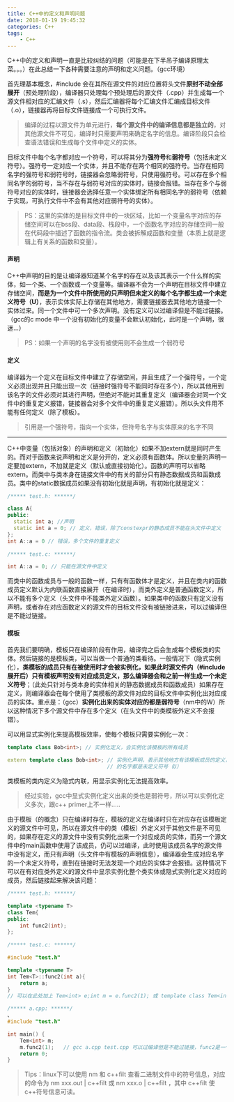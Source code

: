```yaml
---
title: C++中的定义和声明问题
date: 2018-01-19 19:45:32
categories: C++
tags: 
	- C++
---
```


C++中的定义和声明一直是比较纠结的问题（可能是在下半吊子编译原理太菜。。。）在此总结一下各种需要注意的声明和定义问题。（gcc环境）

首先理基本概念，#include 会在其所在源文件的对应位置将头文件**原封不动全部展开**（预处理阶段），编译器只处理每个预处理后的源文件（.cpp）并生成每一个源文件相对应的汇编文件（.s），然后汇编器将每个汇编文件汇编成目标文件（.o），链接器再将目标文件链接成一个可执行文件。

> 编译的过程以源文件为单元进行，**每个源文件中的编译信息都是独立的**，对其他源文件不可见，编译时只需要声明来确定名字的信息。编译阶段只会检查语法错误和生成每个文件中定义的实体。

目标文件中每个名字都对应一个符号，可以将其分为**强符号**和**弱符号**（包括未定义符号）。强符号一定对应一个实体，并且不能存在两个相同的强符号。当存在相同名字的强符号和弱符号时，链接器会忽略弱符号，只使用强符号。可以存在多个相同名字的弱符号，当不存在与弱符号对应的实体时，链接会报错。当存在多个与弱符号对应的实体时，链接器会选择任意一个实体绑定所有相同名字的弱符号（依赖于实现，可执行文件中不会有其他对应弱符号的实体）。

<!---- more ----->



> PS：这里的实体的是目标文件中的一块区域，比如一个变量名字对应的存储空间可以在bss段、data段、栈段中，一个函数名字对应的存储空间一般在代码段中描述了函数的指令流。类会被拆解成函数和变量（本质上就是逻辑上有关系的函数和变量）。 

#### 声明 ####

C++中声明的目的是让编译器知道某个名字的存在以及该其表示一个什么样的实体，如一个类、一个函数或一个变量等。编译器不会为一个声明在目标文件中建立存储空间，**而是为一个文件中所使用的只声明但未定义的每个名字都生成一个未定义符号（U）**，表示实体实际上存储在其他地方，需要链接器去其他地方链接一个实体过来。同一个文件中可一个多次声明。没有定义可以过编译但是不能过链接。（gcc的c mode 中一个没有初始化的变量不会默认初始化，此时是一个声明，很迷...）

> PS：如果一个声明的名字没有被使用则不会生成一个弱符号

#### 定义 ####

编译器为一个定义在目标文件中建立了存储空间，并且生成了一个强符号，一个定义必须出现并且只能出现一次（链接时强符号不能同时存在多个），所以其他用到该名字的文件必须对其进行声明，但绝对不能对其重复定义（编译器会对同一个文件中的重复定义报错，链接器会对多个文件中的重复定义报错）。所以头文件用不能有任何定义（除了模板）。

> 引用是一个强符号，指向一个实体，但符号名字与实体原来的名字不同

************

C++中变量（包括对象）的声明和定义（初始化）如果不加extern就是同时产生的。而对于函数来说声明和定义是分开的，定义必须有函数体。所以变量的声明一定要加extern，不加就是定义（默认或直接初始化）。函数的声明可以省略extern。而类中与类本身在链接文件中的有关的部分只有静态数据成员和函数成员。类中的static数据成员如果没有初始化就是声明，有初始化就是定义：

```c++
/***** test.h: ******/

class A{
public:
  static int a; //声明
  static int a = 0; // 定义，错误，除了constexpr的静态成员不能在头文件中定义
};
int A::a = 0 // 错误，多个文件的重复定义
  
/***** test.c: ******/

int A::a = 0; // 只能在源文件中定义
```

而类中的函数成员与一般的函数一样，只有有函数体才是定义，并且在类内的函数成员定义默认为内联函数直接展开（在编译时），而类外定义是普通函数定义，所以不能有多个定义（头文件中不能类外定义函数）。如果类中的函数只有定义没有声明，或者存在对应函数定义的源文件的目标文件没有被链接进来，可以过编译但是不能过链接。

#### 模板 ####

首先我们要明确，模板只在编译阶段有作用，编译完之后会生成每个模板类的实体。然后链接的是模板类，可以当做一个普通的类看待。一般情况下（隐式实例化），**类模板的成员只有在被使用时才会被实例化，如果此时源文件内（#include展开后）只有模板声明没有对应成员定义，那么编译器会和之前一样生成一个未定义符号**；（此处只针对与类本身的实体相关的静态数据成员和函数成员）如果存在定义，则编译器会在每个使用了类模板的源文件对应的目标文件中实例化出对应成员的实体。重点是：（gcc）**实例化出来的实体对应的都是弱符号**（nm中的W）所以这种情况下多个源文件中存在多个定义（在头文件中的类模板外定义不会报错）。

可以用显式实例化来提高模板效率，使每个模板只需要实例化一次：

```c++
template class Bob<int>; // 实例化定义，会实例化该模板的所有成员

extern template class Bob<int>; // 实例化声明，表示其他地方有该模板成员的定义，对应模板的所有成员
  								// 的名字都是未定义符号（U）
```

类模板的类内定义为隐式内联，用显示实例化无法提高效率。

> 经过实验，gcc中显式实例化定义出来的类也是弱符号，所以可以实例化定义多次，跟c++ primer上不一样.....

由于模板（的概念）只在编译时存在，模板的定义在编译时只在对应存在该模板定义的源文件中可见，所以在源文件中的类（模板）外定义对于其他文件是不可见的，如果存在定义的源文件中没有实例化出来一个对应成员的实体，而另一个源文件中的main函数中使用了该成员，仍可以过编译，此时使用该成员名字的源文件中没有定义，而只有声明（头文件中有模板的声明信息），编译器会生成对应名字的一个未定义符号，直到在链接时无法发现一个对应的实体才会报错。这种情况下可以在有对应类外定义的源文件中显示实例化整个类实体或隐式实例化定义对应的成员，然后链接起来解决该问题：

```c++
/***** test.h: ******/

template <typename T>
class Tem{
public:
	int func2(int);
};
  
/***** test.c: ******/

#include "test.h"

template <typename T>
int Tem<T>::func2(int a){
	return a;
}
// 可以在此处加上 Tem<int> e;int m = e.func2(1); 或 template class Tem<int>; 解决

/***** a.cpp: ******/
、
#include "test.h"

int main() {
    Tem<int> m;   
    m.func2(1);   // gcc a.cpp test.cpp 可以过编译但是不能过链接，func2是一个未定义符号
    return 0;
}

```

> Tips：linux下可以使用 nm 和 c++filt 查看二进制文件中的符号信息，对应的命令为 nm xxx.out | c++filt 或 nm xxx.o | c++filt ，其中 c++filt 使c++符号信息可读。